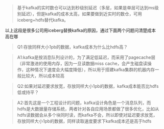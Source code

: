 >基于kafka的实时数仓可以达到秒级别延迟（多层，如果是单层可达到ms级别延迟），但是kafka的成本太高，如果要做到近实时的数仓，可用iceberg+hdfs替代kafka。

以上这段是很多公司用iceberg替换kafka的原因，通过下面两个问题问清楚成本高在哪


>Q1:存放同样大小1pb的数据，kafka成本为什么比hdfs高？

>A1:kafka是按消息队列设计的，为了满足低延迟，而采用了pagecache层（非常激进的使用内存，因为一旦读数据miss cache，会产生磁盘读操作，这种情况下速度会大幅度降低），所以用于搭建kafka集群的机器内存一般比较大，所以成本较高


>Q2:如果对延迟要求放宽，存放同样大小1pb的数据，kafka成本能否比hdfs低或持平？


>A2:首先这是一个工程设计的问题，kafka设计角色是一个消息队列，而hdfs是大数据量存储系统，两者针对各自应用场景都做了很多优化，比如从hdfs读数据会从多个块同时读，而kafka不会，所以即使对延迟要求放宽，存放同样大小1pb的数据，同样读取速度要求下kafka成本还是高于hdfs


